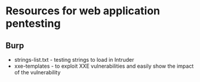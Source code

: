 # Resources for web application pentesting

## Burp

* strings-list.txt - testing strings to load in Intruder
* xxe-templates - to exploit XXE vulnerabilities and easily show the impact of the vulnerability
